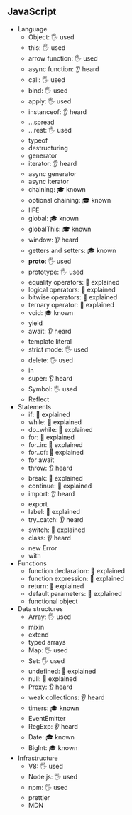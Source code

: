 ## JavaScript

- Language
  - Object: 🖐️ used
  - this: 🖐️ used
  - arrow function: 🖐️ used
  - async function: 👂 heard
  - call: 🖐️ used
  - bind: 🖐️ used
  - apply: 🖐️ used
  - instanceof: 👂 heard
  - ...spread
  - ...rest: 🖐️ used
  - typeof
  - destructuring
  - generator
  - iterator: 👂 heard
  - async generator
  - async iterator
  - chaining: 🎓 known
  - optional chaining: 🎓 known
  - IIFE
  - global: 🎓 known
  - globalThis: 🎓 known
  - window: 👂 heard
  - getters and setters: 🎓 known
  - __proto__: 🖐️ used
  - prototype: 🖐️ used
  - equality operators: 🙋 explained
  - logical operators: 🙋 explained
  - bitwise operators: 🙋 explained
  - ternary operator: 🙋 explained
  - void: 🎓 known
  - yield
  - await: 👂 heard
  - template literal
  - strict mode: 🖐️ used
  - delete: 🖐️ used
  - in
  - super: 👂 heard
  - Symbol: 🖐️ used
  - Reflect
- Statements
  - if: 🙋 explained
  - while: 🙋 explained
  - do..while: 🙋 explained
  - for: 🙋 explained
  - for..in: 🙋 explained
  - for..of: 🙋 explained
  - for await
  - throw: 👂 heard
  - break: 🙋 explained
  - continue: 🙋 explained
  - import: 👂 heard
  - export
  - label: 🙋 explained
  - try..catch: 👂 heard
  - switch: 🙋 explained
  - class: 👂 heard
  - new Error
  - with
- Functions
  - function declaration: 🙋 explained
  - function expression: 🙋 explained
  - return: 🙋 explained
  - default parameters: 🙋 explained
  - functional object
- Data structures
  - Array: 🖐️ used
  - mixin
  - extend
  - typed arrays
  - Map: 🖐️ used
  - Set: 🖐️ used
  - undefined: 🙋 explained
  - null: 🙋 explained
  - Proxy: 👂 heard
  - weak collections: 👂 heard
  - timers: 🎓 known
  - EventEmitter
  - RegExp: 👂 heard
  - Date: 🎓 known
  - BigInt: 🎓 known
- Infrastructure
  - V8: 🖐️ used
  - Node.js: 🖐️ used
  - npm: 🖐️ used
  - prettier
  - MDN